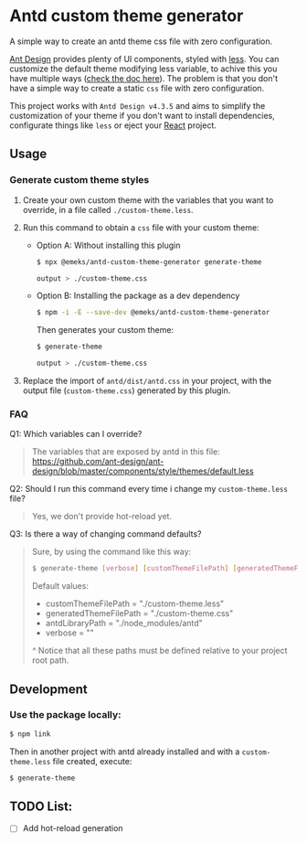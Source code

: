 # Antd custom theme generator

A simple way to create an antd theme css file with zero configuration.

[Ant Design](https://ant.design/) provides plenty of UI components, styled with [less](http://lesscss.org/). You can customize the default theme modifying less variable, to achive this you have multiple ways ([check the doc here](https://ant.design/docs/react/customize-theme)). The problem is that you don't have a simple way to create a static `css` file with zero configuration.

This project works with `Antd Design v4.3.5` and aims to simplify the customization of your theme if you don't want to install dependencies, configurate things like `less` or eject your [React](reactjs.org) project.

## Usage

### Generate custom theme styles

1. Create your own custom theme with the variables that you want to override, in a file called `./custom-theme.less`.

2. Run this command to obtain a `css` file with your custom theme:

    - Option A: Without installing this plugin
      ```sh
      $ npx @emeks/antd-custom-theme-generator generate-theme
      
      output > ./custom-theme.css
      ```

    - Option B: Installing the package as a dev dependency
      ```sh
      $ npm -i -E --save-dev @emeks/antd-custom-theme-generator
      ```
    
      Then generates your custom theme: 
      ```sh
      $ generate-theme
      
      output > ./custom-theme.css
      ```

3. Replace the import of `antd/dist/antd.css` in your project, with the output file (`custom-theme.css`) generated by this plugin.

### FAQ

Q1: Which variables can I override? 

> The variables that are exposed by antd in this file: https://github.com/ant-design/ant-design/blob/master/components/style/themes/default.less

Q2: Should I run this command every time i change my `custom-theme.less` file?

> Yes, we don't provide hot-reload yet.

Q3: Is there a way of changing command defaults?

> Sure, by using the command like this way:
>  ```sh
>  $ generate-theme [verbose] [customThemeFilePath] [generatedThemeFilePath] [antdLibraryPath]
>  ```
>  
>  Default values:
>  - customThemeFilePath = "./custom-theme.less"
>  - generatedThemeFilePath = "./custom-theme.css"
>  - antdLibraryPath = "./node_modules/antd"
>  - verbose = ""
>
>  ^ Notice that all these paths must be defined relative to your project root path.

## Development

### Use the package locally:

```sh
$ npm link
```

Then in another project with antd already installed and with a `custom-theme.less` file created, execute:

```sh
$ generate-theme
```

## TODO List:

- [ ] Add hot-reload generation
